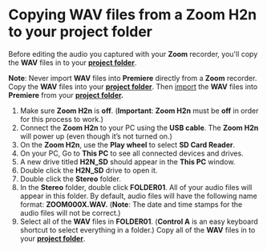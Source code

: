 # Copying WAV files from a Zoom H2n to your project folder

Before editing the audio you captured with your **Zoom** recorder, you'll copy the **WAV** files in to your [**project folder**](creating-a-project-folder.md).

**Note**: Never import **WAV** files into **Premiere** directly from a **Zoom** recorder. Copy the **WAV** files into your [**project folder**](creating-a-project-folder.md). Then [import](../importing-and-logging-clips/importing-media-files.md) the **WAV** files into **Premiere** from your [**project folder**](creating-a-project-folder.md)**.**

1. Make sure **Zoom H2n** is **off**. (**Important**: **Zoom H2n** must be **off** in order for this process to work.)
2. Connect the **Zoom H2n** to your PC using the **USB cable**. The **Zoom H2n** will power up (even though it’s not turned on.)
3. On the **Zoom H2n**, use the **Play wheel** to select **SD Card Reader**.
4. On your PC, Go to **This PC** to see all connected devices and drives.
5. A new drive titled **H2N\_SD** should appear in the **This PC** window.
6. Double click the **H2N\_SD** drive to open it.
7. Double click the **Stereo** folder.
8. In the **Stereo** folder, double click **FOLDER01**. All of your audio files will appear in this folder. By default, audio files will have the following name format: **ZOOM000X.WAV.** (**Note**: The date and time stamps for the audio files will not be correct.)
9. Select all of the **WAV** files in **FOLDER01**. (**Control A** is an easy keyboard shortcut to select everything in a folder.) Copy all of the **WAV** files in to your [**project folder**](creating-a-project-folder.md).


